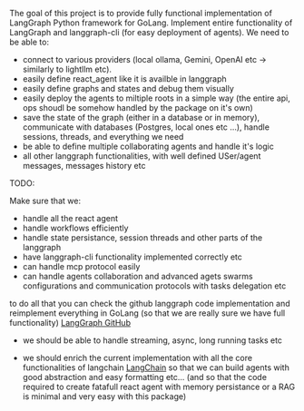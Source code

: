 The goal of this project is to provide fully functional implementation of LangGraph Python framework for GoLang. Implement entire functionality of LangGraph and langgraph-cli (for easy deployment of agents). We need to be able to: 

- connect to various providers (local ollama, Gemini, OpenAI etc -> similarly to lightllm etc).
- easily define react_agent like it is availble in langgraph
- easily define graphs and states and debug them visually
- easily deploy the agents to miltiple roots in a simple way (the entire api, ops shoudl be somehow handled by the package on it's own)
- save the state of the graph (either in a database or in memory), communicate with databases (Postgres, local ones etc ...), handle sessions, threads, and everything we need 
- be able to define multiple collaborating agents and handle it's logic
- all other langgraph functionalities, with well defined USer/agent messages, messages history etc

TODO:

Make sure that we:

- handle all the react agent 
- handle  workflows efficiently
- handle state persistance, session threads and other parts of the langgraph
- have langgraph-cli functionality implemented correctly etc
- can handle mcp protocol easily
- can handle agents collaboration and advanced agets swarms configurations and communication protocols with tasks delegation etc 

to do all that you can check the github langgraph code implementation and reimplement everything in GoLang (so that we are really sure we have full functionality) [LangGraph GitHub](https://github.com/langchain-ai/langgraph)

- we should be able to handle streaming, async, long running tasks etc

- we should enrich the current implementation with all the core functionalities of langchain [LangChain](https://github.com/langchain-ai/langchain) so that we can build agents with good abstraction and easy formatting etc... (and so that the code required to create fatafull react agent with memory persistance or a RAG is minimal and very easy with this package)